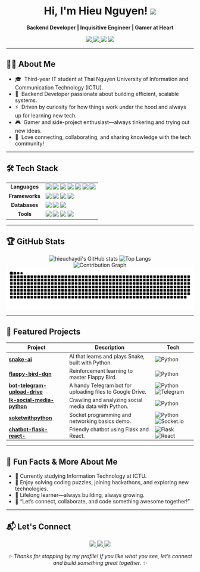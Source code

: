 <!--
🌟 Professional & Modern GitHub Profile README for Hieu Nguyen 🌟
-->

<h1 align="center">
  Hi, I'm Hieu Nguyen! <img src="https://media.giphy.com/media/hvRJCLFzcasrR4ia7z/giphy.gif" width="32">
</h1>

<p align="center">
  <b>Backend Developer | Inquisitive Engineer | Gamer at Heart</b>
</p>

<p align="center">
  <a href="https://www.linkedin.com/in/hiếu-nguyễn-6a4932317">
    <img src="https://img.shields.io/badge/LinkedIn-blue?logo=linkedin&logoColor=white" />
  </a>
  <a href="http://laptrinh.ictu.edu.vn/user/DTC225200481">
    <img src="https://img.shields.io/badge/ICTU%20Profile-005BBB?logo=academia&logoColor=white" />
  </a>
  <!-- Add your LeetCode link when available -->
  <img src="https://img.shields.io/badge/Status-Always%20Learning-6A1B9A"/>
  <img src="https://komarev.com/ghpvc/?username=hieuchaydi&color=green"/>
</p>

---

## 👨‍💻 About Me

- 🎓 &nbsp;Third-year IT student at Thai Nguyen University of Information and Communication Technology (ICTU).
- 🚀 &nbsp;Backend Developer passionate about building efficient, scalable systems.
- ⚡ &nbsp;Driven by curiosity for how things work under the hood and always up for learning new tech.
- 🎮 &nbsp;Gamer and side-project enthusiast—always tinkering and trying out new ideas.
- 🤝 &nbsp;Love connecting, collaborating, and sharing knowledge with the tech community!

---

## 🛠️ Tech Stack

<table>
  <tr>
    <td align="center" valign="top"><b>Languages</b></td>
    <td>
      <img src="https://img.shields.io/badge/Python-3776AB?logo=python&logoColor=white"/> 
      <img src="https://img.shields.io/badge/C%23-239120?logo=c-sharp&logoColor=white"/> 
      <img src="https://img.shields.io/badge/C++-00599C?logo=cplusplus&logoColor=white"/> 
      <img src="https://img.shields.io/badge/Java-007396?logo=java&logoColor=white"/> 
      <img src="https://img.shields.io/badge/JavaScript-F7DF1E?logo=javascript&logoColor=black"/> 
      <img src="https://img.shields.io/badge/HTML5-E34F26?logo=html5&logoColor=white"/>
      <img src="https://img.shields.io/badge/CSS3-1572B6?logo=css3&logoColor=white"/>
    </td>
  </tr>
  <tr>
    <td align="center" valign="top"><b>Frameworks</b></td>
    <td>
      <img src="https://img.shields.io/badge/.NET-512BD4?logo=dotnet&logoColor=white"/>
      <img src="https://img.shields.io/badge/Django-092E20?logo=django&logoColor=white"/>
      <img src="https://img.shields.io/badge/Flask-000000?logo=flask&logoColor=white"/>
      <img src="https://img.shields.io/badge/Socket.io-010101?logo=socket.io&logoColor=white"/>
    </td>
  </tr>
  <tr>
    <td align="center" valign="top"><b>Databases</b></td>
    <td>
      <img src="https://img.shields.io/badge/Microsoft%20SQL%20Server-CC2927?logo=microsoft-sql-server&logoColor=white"/>
      <img src="https://img.shields.io/badge/SQLite-003B57?logo=sqlite&logoColor=white"/>
      <img src="https://img.shields.io/badge/PostgreSQL-4169E1?logo=postgresql&logoColor=white"/>
    </td>
  </tr>
  <tr>
    <td align="center" valign="top"><b>Tools</b></td>
    <td>
      <img src="https://img.shields.io/badge/Git-F05032?logo=git&logoColor=white"/>
      <img src="https://img.shields.io/badge/GitHub-181717?logo=github&logoColor=white"/>
      <img src="https://img.shields.io/badge/GitHub%20Actions-2088FF?logo=github-actions&logoColor=white"/>
      <img src="https://img.shields.io/badge/VS%20Code-007ACC?logo=visual-studio-code&logoColor=white"/>
    </td>
  </tr>
</table>

---

## 🏆 GitHub Stats

<p align="center">
  <img src="https://github-readme-stats.vercel.app/api?username=hieuchaydi&show_icons=true&theme=tokyonight&hide_border=true" alt="hieuchaydi's GitHub stats" height="150">
  <img src="https://github-readme-stats.vercel.app/api/top-langs/?username=hieuchaydi&layout=compact&theme=tokyonight&hide_border=true" alt="Top Langs" height="150">
  <br/>
  <img src="https://github-readme-activity-graph.vercel.app/graph?username=hieuchaydi&theme=tokyo-night&hide_border=true" alt="Contribution Graph">
  <br/>
  <img src="https://github.com/Platane/snk/raw/output/github-contribution-grid-snake.svg" alt="Contribution Snake Animation" />
</p>

---

## 🚀 Featured Projects

| Project | Description | Tech |
|---------|-------------|------|
| [**snake-ai**](https://github.com/hieuchaydi/snake-ai) | AI that learns and plays Snake, built with Python. | ![Python](https://img.shields.io/badge/-Python-3776AB?logo=python&logoColor=white) |
| [**flappy-bird-dqn**](https://github.com/hieuchaydi/flappy-bird-dqn) | Reinforcement learning to master Flappy Bird. | ![Python](https://img.shields.io/badge/-Python-3776AB?logo=python&logoColor=white) |
| [**bot-telegram-upload-drive**](https://github.com/hieuchaydi/bot-telegram-upload-drive) | A handy Telegram bot for uploading files to Google Drive. | ![Python](https://img.shields.io/badge/-Python-3776AB?logo=python&logoColor=white) ![Telegram](https://img.shields.io/badge/-Telegram-26A5E4?logo=telegram&logoColor=white) |
| [**lk-social-media-python**](https://github.com/hieuchaydi/lk-social-media-python) | Crawling and analyzing social media data with Python. | ![Python](https://img.shields.io/badge/-Python-3776AB?logo=python&logoColor=white) |
| [**soketwithpython**](https://github.com/hieuchaydi/soketwithpython) | Socket programming and networking basics demo. | ![Python](https://img.shields.io/badge/-Python-3776AB?logo=python&logoColor=white) ![Socket.io](https://img.shields.io/badge/-Socket.io-010101?logo=socket.io&logoColor=white) |
| [**chatbot-flask-react-**](https://github.com/hieuchaydi/chatbot-flask-react-) | Friendly chatbot using Flask and React. | ![Flask](https://img.shields.io/badge/-Flask-000000?logo=flask&logoColor=white) ![React](https://img.shields.io/badge/-React-61DAFB?logo=react&logoColor=black) |

---

## 🌱 Fun Facts & More About Me

- 🏫 Currently studying Information Technology at ICTU.
- 🧩 Enjoy solving coding puzzles, joining hackathons, and exploring new technologies.
- 🌟 Lifelong learner—always building, always growing.
- 💬 “Let’s connect, collaborate, and code something awesome together!”

---

## 📬 Let's Connect

<p align="center">
  <a href="https://www.linkedin.com/in/hiếu-nguyễn-6a4932317">
    <img src="https://img.shields.io/badge/LinkedIn-Hiếu_Nguyễn-0077B5?style=flat&logo=linkedin&logoColor=white"/>
  </a>
  <a href="mailto:n.van.hieucntt@gmail.com">
    <img src="https://img.shields.io/badge/Gmail-hieuchaydi@gmail.com-D14836?style=flat&logo=gmail&logoColor=white"/>
  </a>
  <a href="http://laptrinh.ictu.edu.vn/user/DTC225200481">
    <img src="https://img.shields.io/badge/ICTU%20Profile-005BBB?style=flat&logo=academia&logoColor=white"/>
  </a>
</p>

<p align="center">
  <i>✨ Thanks for stopping by my profile! If you like what you see, let’s connect and build something great together. ✨</i>
</p>
